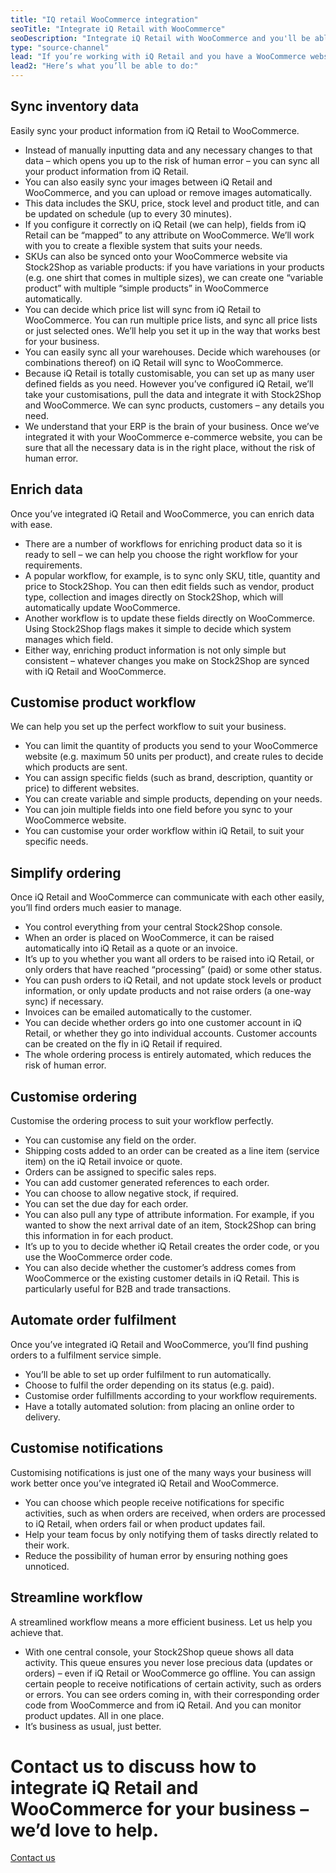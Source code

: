 ```yaml
---
title: "IQ retail WooCommerce integration"
seoTitle: "Integrate iQ Retail with WooCommerce"
seoDescription: "Integrate iQ Retail with WooCommerce and you'll be able to streamline your workflow and simplify your ordering process. We'll work with you to create the iQ Retail WooCommerce integration that works best for your business. Find out more!" 
type: "source-channel"
lead: "If you’re working with iQ Retail and you have a WooCommerce website, it’s really important that they can communicate with each other. That’s how Stock2Shop can help. We improve your workflow and efficiency by integrating with iQ Retail and WooCommerce."
lead2: "Here’s what you’ll be able to do:"
---
```


Sync inventory data
-------------------

Easily sync your product information from iQ Retail to WooCommerce.

*   Instead of manually inputting data and any necessary changes to that data – which opens you up to the risk of human error – you can sync all your product information from iQ Retail.
*   You can also easily sync your images between iQ Retail and WooCommerce, and you can upload or remove images automatically.
*   This data includes the SKU, price, stock level and product title, and can be updated on schedule (up to every 30 minutes).
*   If you configure it correctly on iQ Retail (we can help), fields from iQ Retail can be “mapped” to any attribute on WooCommerce. We’ll work with you to create a flexible system that suits your needs.
*   SKUs can also be synced onto your WooCommerce website via Stock2Shop as variable products: if you have variations in your products (e.g. one shirt that comes in multiple sizes), we can create one “variable product” with multiple “simple products” in WooCommerce automatically.
*   You can decide which price list will sync from iQ Retail to WooCommerce. You can run multiple price lists, and sync all price lists or just selected ones. We’ll help you set it up in the way that works best for your business.
*   You can easily sync all your warehouses. Decide which warehouses (or combinations thereof) on iQ Retail will sync to WooCommerce.
*   Because iQ Retail is totally customisable, you can set up as many user defined fields as you need. However you’ve configured iQ Retail, we’ll take your customisations, pull the data and integrate it with Stock2Shop and WooCommerce. We can sync products, customers – any details you need.
*   We understand that your ERP is the brain of your business. Once we’ve integrated it with your WooCommerce e-commerce website, you can be sure that all the necessary data is in the right place, without the risk of human error.

Enrich data
-----------

Once you’ve integrated iQ Retail and WooCommerce, you can enrich data with ease.

*   There are a number of workflows for enriching product data so it is ready to sell – we can help you choose the right workflow for your requirements.
*   A popular workflow, for example, is to sync only SKU, title, quantity and price to Stock2Shop. You can then edit fields such as vendor, product type, collection and images directly on Stock2Shop, which will automatically update WooCommerce.
*   Another workflow is to update these fields directly on WooCommerce. Using Stock2Shop flags makes it simple to decide which system manages which field.
*   Either way, enriching product information is not only simple but consistent – whatever changes you make on Stock2Shop are synced with iQ Retail and WooCommerce.

Customise product workflow
--------------------------

We can help you set up the perfect workflow to suit your business.

*   You can limit the quantity of products you send to your WooCommerce website (e.g. maximum 50 units per product), and create rules to decide which products are sent.
*   You can assign specific fields (such as brand, description, quantity or price) to different websites.
*   You can create variable and simple products, depending on your needs.
*   You can join multiple fields into one field before you sync to your WooCommerce website.
*   You can customise your order workflow within iQ Retail, to suit your specific needs.

Simplify ordering
-----------------

Once iQ Retail and WooCommerce can communicate with each other easily, you’ll find orders much easier to manage.

*   You control everything from your central Stock2Shop console.
*   When an order is placed on WooCommerce, it can be raised automatically into iQ Retail as a quote or an invoice.
*   It’s up to you whether you want all orders to be raised into iQ Retail, or only orders that have reached “processing” (paid) or some other status.
*   You can push orders to iQ Retail, and not update stock levels or product information, or only update products and not raise orders (a one-way sync) if necessary.
*   Invoices can be emailed automatically to the customer.
*   You can decide whether orders go into one customer account in iQ Retail, or whether they go into individual accounts. Customer accounts can be created on the fly in iQ Retail if required.
*   The whole ordering process is entirely automated, which reduces the risk of human error.

Customise ordering
------------------

Customise the ordering process to suit your workflow perfectly.

*   You can customise any field on the order.
*   Shipping costs added to an order can be created as a line item (service item) on the iQ Retail invoice or quote.
*   Orders can be assigned to specific sales reps.
*   You can add customer generated references to each order.
*   You can choose to allow negative stock, if required.
*   You can set the due day for each order.
*   You can also pull any type of attribute information. For example, if you wanted to show the next arrival date of an item, Stock2Shop can bring this information in for each product.
*   It’s up to you to decide whether iQ Retail creates the order code, or you use the WooCommerce order code.
*   You can also decide whether the customer’s address comes from WooCommerce or the existing customer details in iQ Retail. This is particularly useful for B2B and trade transactions.

Automate order fulfilment
--------------------------

Once you’ve integrated iQ Retail and WooCommerce, you’ll find pushing orders to a fulfilment service simple.

*   You’ll be able to set up order fulfilment to run automatically.
*   Choose to fulfil the order depending on its status (e.g. paid).
*   Customise order fulfillments according to your workflow requirements.
*   Have a totally automated solution: from placing an online order to delivery.

Customise notifications
-----------------------

Customising notifications is just one of the many ways your business will work better once you’ve integrated iQ Retail and WooCommerce.

*   You can choose which people receive notifications for specific activities, such as when orders are received, when orders are processed to iQ Retail, when orders fail or when product updates fail.
*   Help your team focus by only notifying them of tasks directly related to their work.
*   Reduce the possibility of human error by ensuring nothing goes unnoticed.

Streamline workflow
-------------------

A streamlined workflow means a more efficient business. Let us help you achieve that.

*   With one central console, your Stock2Shop queue shows all data activity. This queue ensures you never lose precious data (updates or orders) – even if iQ Retail or WooCommerce go offline. You can assign certain people to receive notifications of certain activity, such as orders or errors. You can see orders coming in, with their corresponding order code from WooCommerce and from iQ Retail. And you can monitor product updates. All in one place.
*   It’s business as usual, just better.

Contact us to discuss how to integrate iQ Retail and WooCommerce for your business – we’d love to help.
=======================================================================================================

[Contact us](/contact-us "Contact Stock2Shop")

